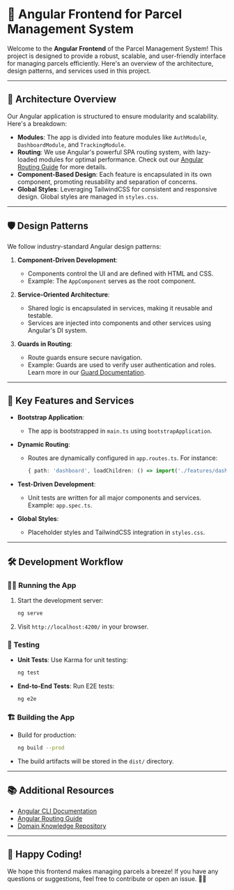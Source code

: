 # 🚀 Angular Frontend for Parcel Management System

Welcome to the **Angular Frontend** of the Parcel Management System! This project is designed to provide a robust, scalable, and user-friendly interface for managing parcels efficiently. Here's an overview of the architecture, design patterns, and services used in this project.

---

## 🎨 Architecture Overview

Our Angular application is structured to ensure modularity and scalability. Here's a breakdown:

- **Modules**: The app is divided into feature modules like `AuthModule`, `DashboardModule`, and `TrackingModule`.
- **Routing**: We use Angular's powerful SPA routing system, with lazy-loaded modules for optimal performance. Check out our [Angular Routing Guide](./readme/angular-routing.md) for more details.
- **Component-Based Design**: Each feature is encapsulated in its own component, promoting reusability and separation of concerns.
- **Global Styles**: Leveraging TailwindCSS for consistent and responsive design. Global styles are managed in `styles.css`.

---

## 🛡️ Design Patterns

We follow industry-standard Angular design patterns:

1. **Component-Driven Development**:
   - Components control the UI and are defined with HTML and CSS.
   - Example: The `AppComponent` serves as the root component.

2. **Service-Oriented Architecture**:
   - Shared logic is encapsulated in services, making it reusable and testable.
   - Services are injected into components and other services using Angular's DI system.

3. **Guards in Routing**:
   - Route guards ensure secure navigation.
   - Example: Guards are used to verify user authentication and roles. Learn more in our [Guard Documentation](./readme/angular-routing.md).

---

## 🔧 Key Features and Services

- **Bootstrap Application**:
  - The app is bootstrapped in `main.ts` using `bootstrapApplication`.

- **Dynamic Routing**:
  - Routes are dynamically configured in `app.routes.ts`. For instance:
    ```typescript
    { path: 'dashboard', loadChildren: () => import('./features/dashboard/dashboard-module').then(m => m.DashboardModule) }
    ```

- **Test-Driven Development**:
  - Unit tests are written for all major components and services. Example: `app.spec.ts`.

- **Global Styles**:
  - Placeholder styles and TailwindCSS integration in `styles.css`.

---

## 🛠️ Development Workflow

### 🏃‍♂️ Running the App

1. Start the development server:
   ```bash
   ng serve
   ```
2. Visit `http://localhost:4200/` in your browser.

### 🧪 Testing

- **Unit Tests**: Use Karma for unit testing:
  ```bash
  ng test
  ```
- **End-to-End Tests**: Run E2E tests:
  ```bash
  ng e2e
  ```

### 🏗️ Building the App

- Build for production:
  ```bash
  ng build --prod
  ```
- The build artifacts will be stored in the `dist/` directory.

---

## 📚 Additional Resources

- [Angular CLI Documentation](https://angular.dev/tools/cli)
- [Angular Routing Guide](./readme/angular-routing.md)
- [Domain Knowledge Repository](./readme/what-is-this.md)

---

## 🥳 Happy Coding!

We hope this frontend makes managing parcels a breeze! If you have any questions or suggestions, feel free to contribute or open an issue. 🚀✨